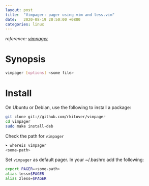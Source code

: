 ```yaml
---
layout: post
title:  "Vimpager: pager using vim and less.vim"
date:   2020-08-19 20:50:00 +0800
categories: linux
---
```




*reference: [vimpager](https://github.com/rkitover/vimpager)*

# Synopsis

```bash
vimpager [options] <some file>
```

# Install

On Ubuntu or Debian, use the following to install a package:

```bash
git clone git://github.com/rkitover/vimpager
cd vimpager
sudo make install-deb
```

Check the path for `vimpager`

```bash
➤ whereis vimpager
<some-path>
```

Set `vimpager` as default pager. In your ~/.bashrc add the following:

```bash
export PAGER=<some-path>
alias less=$PAGER
alias zless=$PAGER
```



